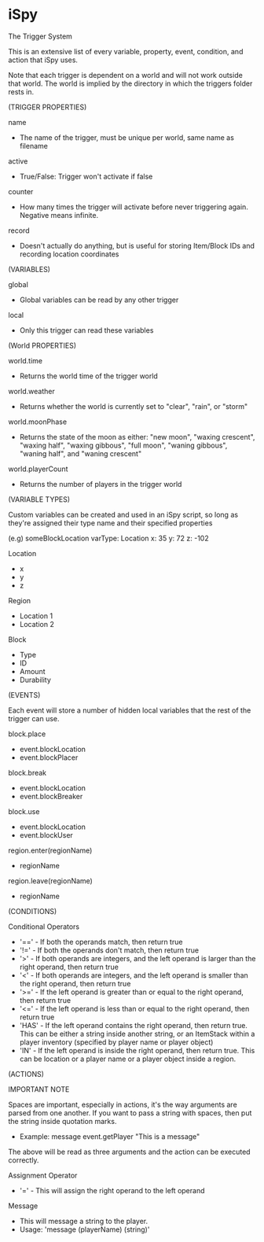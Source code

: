 iSpy
========

The Trigger System

This is an extensive list of every variable, property, event, condition, and action that iSpy uses.

Note that each trigger is dependent on a world and will not work outside that world. The world is implied by 
the directory in which the triggers folder rests in.

(TRIGGER PROPERTIES)

name
 - The name of the trigger, must be unique per world, same name as filename

active
 - True/False: Trigger won't activate if false

counter
 - How many times the trigger will activate before never triggering again. Negative means infinite.

record
 - Doesn't actually do anything, but is useful for storing Item/Block IDs and recording location coordinates

(VARIABLES)

global
 - Global variables can be read by any other trigger

local
 - Only this trigger can read these variables

(World PROPERTIES)

world.time
 - Returns the world time of the trigger world

world.weather
 - Returns whether the world is currently set to "clear", "rain", or "storm"

world.moonPhase
 - Returns the state of the moon as either: "new moon", "waxing crescent", "waxing half", "waxing gibbous", "full moon", 
 "waning gibbous", "waning half", and "waning crescent"

world.playerCount
 - Returns the number of players in the trigger world

(VARIABLE TYPES)

Custom variables can be created and used in an iSpy script, so long as they're assigned their type name 
and their specified properties

(e.g)
  someBlockLocation
    varType: Location
    x: 35
    y: 72
    z: -102

Location
 - x
 - y
 - z

Region
 - Location 1
 - Location 2

Block
 - Type
 - ID
 - Amount
 - Durability

(EVENTS)

Each event will store a number of hidden local variables that the rest of the trigger can use.

block.place
 - event.blockLocation
 - event.blockPlacer

block.break
 - event.blockLocation
 - event.blockBreaker

block.use
 - event.blockLocation
 - event.blockUser

region.enter(regionName)
 - regionName

region.leave(regionName)
 - regionName

(CONDITIONS)

Conditional Operators
 - '==' - If both the operands match, then return true
 - '!=' - If both the operands don't match, then return true
 - '>' - If both operands are integers, and the left operand is larger than the right operand, then return true
 - '<' - If both operands are integers, and the left operand is smaller than the right operand, then return true
 - '>=' - If the left operand is greater than or equal to the right operand, then return true
 - '<=' - If the left operand is less than or equal to the right operand, then return true
 - 'HAS' - If the left operand contains the right operand, then return true. This can be either a string inside 
 another string, or an ItemStack within a player inventory (specified by player name or player object)
 - 'IN' - If the left operand is inside the right operand, then return true. This can be location or a player name 
 or a player object inside a region.

(ACTIONS)

IMPORTANT NOTE

Spaces are important, especially in actions, it's the way arguments are parsed from one another.
If you want to pass a string with spaces, then put the string inside quotation marks.
 - Example: message event.getPlayer "This is a message"

The above will be read as three arguments and the action can be executed correctly.

Assignment Operator
 - '=' - This will assign the right operand to the left operand

Message
 - This will message a string to the player.
 - Usage: 'message (playerName) (string)'